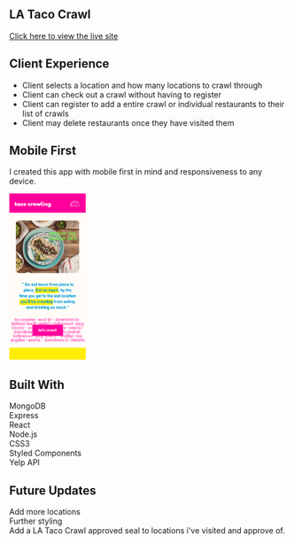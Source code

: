 ## LA Taco Crawl
<a href="https://la-taco-crawl.herokuapp.com/" target="_blank">Click here to view the live site</a>

## Client Experience
<ul>
<li>Client selects a location and how many locations to crawl through</li>
<li>Client can check out a crawl without having to register</li>
<li>Client can register to add a entire crawl or individual restaurants to their list of crawls</li>
<li>Client may delete restaurants once they have visited them</li>
</ul>

## Mobile First
I created this app with mobile first in mind and responsiveness to any device.

<img src="https://github.com/rbhidalgo/tacocrawl/blob/master/public/images/tacocrawlmobile.jpg" height="300px">

## Built With
MongoDB<br/>
Express<br/>
React<br/>
Node.js<br/>
CSS3<br/>
Styled Components<br/>
Yelp API

## Future Updates
Add more locations <br/>
Further styling<br/>
Add a LA Taco Crawl approved seal to locations i've visited and approve of.
